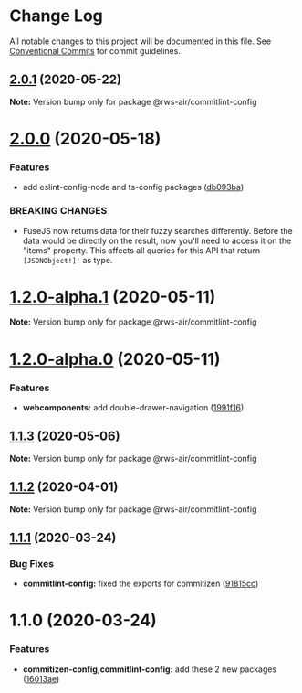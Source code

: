 # Change Log

All notable changes to this project will be documented in this file.
See [Conventional Commits](https://conventionalcommits.org) for commit guidelines.

## [2.0.1](https://github.com/RWS-NL/air-node-packages/compare/@rws-air/commitlint-config@2.0.0...@rws-air/commitlint-config@2.0.1) (2020-05-22)

**Note:** Version bump only for package @rws-air/commitlint-config





# [2.0.0](https://github.com/RWS-NL/air-node-packages/compare/@rws-air/commitlint-config@1.2.0-alpha.1...@rws-air/commitlint-config@2.0.0) (2020-05-18)


### Features

* add eslint-config-node and ts-config packages ([db093ba](https://github.com/RWS-NL/air-node-packages/commit/db093ba39bab3c6b97a689017b9a7f41d6422fde))


### BREAKING CHANGES

* FuseJS now returns data for their fuzzy searches
differently. Before the data would be directly on the result, now you'll
need to access it on the "items" property. This affects all queries for
this API that return `[JSONObject!]!` as type.





# [1.2.0-alpha.1](https://github.com/RWS-NL/air-node-packages/compare/@rws-air/commitlint-config@1.2.0-alpha.0...@rws-air/commitlint-config@1.2.0-alpha.1) (2020-05-11)

**Note:** Version bump only for package @rws-air/commitlint-config





# [1.2.0-alpha.0](https://github.com/RWS-NL/air-node-packages/compare/@rws-air/commitlint-config@1.1.3...@rws-air/commitlint-config@1.2.0-alpha.0) (2020-05-11)


### Features

* **webcomponents:** add double-drawer-navigation ([1991f16](https://github.com/RWS-NL/air-node-packages/commit/1991f163292b60cd5121d0e17e1c80cae32aecb1))





## [1.1.3](https://github.com/RWS-NL/air-node-packages/compare/@rws-air/commitlint-config@1.1.2...@rws-air/commitlint-config@1.1.3) (2020-05-06)

**Note:** Version bump only for package @rws-air/commitlint-config





## [1.1.2](https://github.com/RWS-NL/air-node-packages/compare/@rws-air/commitlint-config@1.1.1...@rws-air/commitlint-config@1.1.2) (2020-04-01)

**Note:** Version bump only for package @rws-air/commitlint-config

## [1.1.1](https://github.com/RWS-NL/air-node-packages/compare/@rws-air/commitlint-config@1.1.0...@rws-air/commitlint-config@1.1.1) (2020-03-24)

### Bug Fixes

- **commitlint-config:** fixed the exports for commitizen ([91815cc](https://github.com/RWS-NL/air-node-packages/commit/91815ccd05f0a786ce51ec13b866aa5e97108cb8))

# 1.1.0 (2020-03-24)

### Features

- **commitizen-config,commitlint-config:** add these 2 new packages ([16013ae](https://github.com/RWS-NL/air-node-packages/commit/16013aefedc5a20c5a0fa0a77ca11ce232b980ad))
